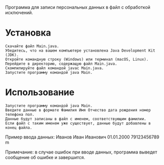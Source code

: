 Программа для записи персональных данных в файл с обработкой исключений.
# Установка

    Скачайте файл Main.java.
    Убедитесь, что на вашем компьютере установлена Java Development Kit (JDK).
    Откройте командную строку (Windows) или терминал (macOS, Linux).
    Перейдите в директорию, содержащую файл Main.java.
    Скомпилируйте файл командой javac Main.java.
    Запустите программу командой java Main.

# Использование

    Запустите программу командой java Main.
    Введите данные в формате Фамилия Имя Отчество дата рождения номер телефона пол.
    Данные будут записаны в файл с именем, соответствующим фамилии.
    Если файл с таким именем уже существует, данные будут добавлены в конец файла.

Пример ввода данных: Иванов Иван Иванович 01.01.2000 79123456789 m

Примечание: в случае ошибок при вводе данных, программа выведет сообщение об ошибке и завершится.
